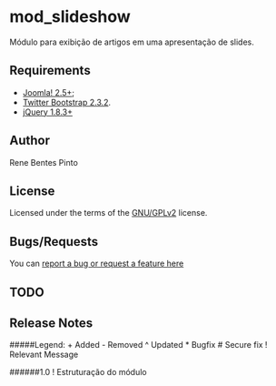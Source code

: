 mod_slideshow
=============

Módulo para exibição de artigos em uma apresentação de slides.

Requirements
------------

* [Joomla! 2.5+](http://www.joomla.org);
* [Twitter Bootstrap 2.3.2](http://www.getbootstrap.com).
* [jQuery 1.8.3+](www.jquery.com)

Author
------

Rene Bentes Pinto

License
--------

Licensed under the terms of the [GNU/GPLv2](http://www.gnu.org/licenses/gpl-2.0.html) license.

Bugs/Requests
-------------

You can [report a bug or request a feature here](http://github.com/renebentes/mod_slideshow/issues)

TODO
----

Release Notes
-------------

#####Legend:
	+ Added
	- Removed
	^ Updated
	* Bugfix
	# Secure fix
	! Relevant Message

######1.0
	! Estruturação do módulo